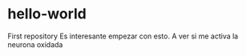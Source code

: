 # hello-world
First repository
Es interesante empezar con esto. A ver si me activa la neurona oxidada
